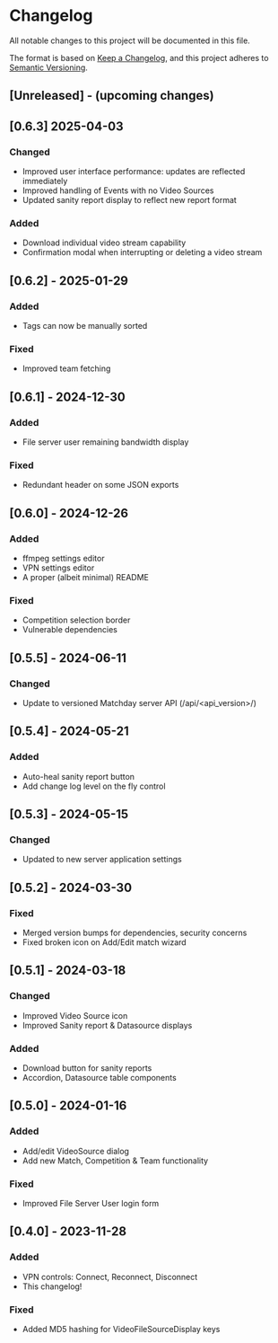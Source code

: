 # Changelog

All notable changes to this project will be documented in this file.

The format is based on [Keep a Changelog](https://keepachangelog.com/en/1.0.0/),
and this project adheres to [Semantic Versioning](https://semver.org/spec/v2.0.0.html).

## [Unreleased] - (upcoming changes)

## [0.6.3] 2025-04-03

### Changed

- Improved user interface performance: updates are reflected immediately
- Improved handling of Events with no Video Sources
- Updated sanity report display to reflect new report format

### Added

- Download individual video stream capability
- Confirmation modal when interrupting or deleting a video stream

## [0.6.2] - 2025-01-29

### Added

- Tags can now be manually sorted

### Fixed

- Improved team fetching

## [0.6.1] - 2024-12-30

### Added

- File server user remaining bandwidth display

### Fixed

- Redundant header on some JSON exports

## [0.6.0] - 2024-12-26

### Added

- ffmpeg settings editor
- VPN settings editor
- A proper (albeit minimal) README

### Fixed

- Competition selection border
- Vulnerable dependencies

## [0.5.5] - 2024-06-11

### Changed

- Update to versioned Matchday server API (/api/<api_version>/)

## [0.5.4] - 2024-05-21

### Added

- Auto-heal sanity report button
- Add change log level on the fly control

## [0.5.3] - 2024-05-15

### Changed

- Updated to new server application settings

## [0.5.2] - 2024-03-30

### Fixed

- Merged version bumps for dependencies, security concerns
- Fixed broken icon on Add/Edit match wizard

## [0.5.1] - 2024-03-18

### Changed

- Improved Video Source icon
- Improved Sanity report & Datasource displays

### Added

- Download button for sanity reports
- Accordion, Datasource table components

## [0.5.0] - 2024-01-16

### Added

- Add/edit VideoSource dialog
- Add new Match, Competition & Team functionality

### Fixed

- Improved File Server User login form

## [0.4.0] - 2023-11-28

### Added

- VPN controls: Connect, Reconnect, Disconnect
- This changelog!

### Fixed

- Added MD5 hashing for VideoFileSourceDisplay keys